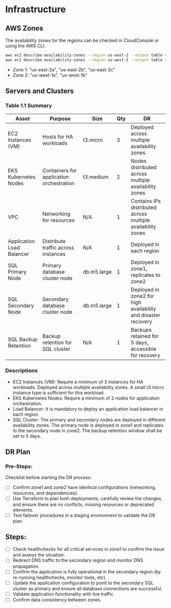 # Infrastructure

## AWS Zones

The availability zones for the regions can be checked in CloudConsole or using the AWS CLI.

```bash
aws ec2 describe-availability-zones --region us-east-2 --output table # Ohio
aws ec2 describe-availability-zones --region us-west-1 --output table # N. California
```

- Zone 1: "us-east-2a", "us-east-2b", "us-east-2c"
- Zone 2: "us-west-1a", "us-west-1b"

## Servers and Clusters

### Table 1.1 Summary

| Asset                     | Purpose                                  | Size        | Qty | DR                                                            |
|---------------------------|------------------------------------------|-------------|-----|---------------------------------------------------------------|
| EC2 Instances (VM)        | Hosts for HA workloads                   | t3.micro    | 3   | Deployed across multiple availability zones                   |
| EKS Kubernetes Nodes      | Containers for application orchestration | t3.medium   | 2   | Nodes distributed across multiple availability zones          |
| VPC                       | Networking for resources                 | N/A         | 1   | Contains IPs distributed across multiple availability zones   |
| Application Load Balancer | Distribute traffic across instances      | N/A         | 1   | Deployed in each region                                       |
| SQL Primary Node          | Primary database cluster node            | db.m5.large | 1   | Deployed in zone1, replicates to zone2                        |
| SQL Secondary Node        | Secondary database cluster node          | db.m5.large | 1   | Deployed in zone2 for high availability and disaster recovery |
| SQL Backup Retention      | Backup retention for SQL cluster         | N/A         | 1   | Backups retained for 5 days, accessible for recovery          |

### Descriptions

- EC2 Instances (VM): Require a minimum of 3 instances for HA workloads.
  Deployed across multiple availability zones.
  A small t3.micro instance type is sufficient for this workload.
- EKS Kubernetes Nodes: Require a minimum of 2 nodes for application orchestration.
- Load Balancer: It is mandatory to deploy an application load balancer in each region.
- SQL Cluster: The primary and secondary nodes are deployed in different availability zones.
  The primary node is deployed in zone1 and replicates to the secondary node in zone2.
  The backup retention window shall be set to 5 days.

## DR Plan

### Pre-Steps:

Checklist before starting the DR process:

- [ ] Confirm zone1 and zone2 have identical configurations
      (networking, resources, and dependencies).
- [ ] Use Terraform to plan both deployments, carefully review the changes,
      and ensure there are no conflicts, missing resources or deprecated elements.
- [ ] Test failover procedures in a staging environment to validate the DR plan.

## Steps:

- [ ] Check healthchecks for all critical services in zone1
      to confirm the issue and assess the situation.
- [ ] Redirect DNS traffic to the secondary region and monitor DNS propagation.
- [ ] Confirm the application is fully operational in the secondary region
      (by re-running healthchecks, monitor tools, etc).
- [ ] Update the application configuration to point to the secondary SQL cluster as primary
      and ensure all database connections are successful.
- [ ] Validate application functionality with live traffic
- [ ] Confirm data consistency between zones.

